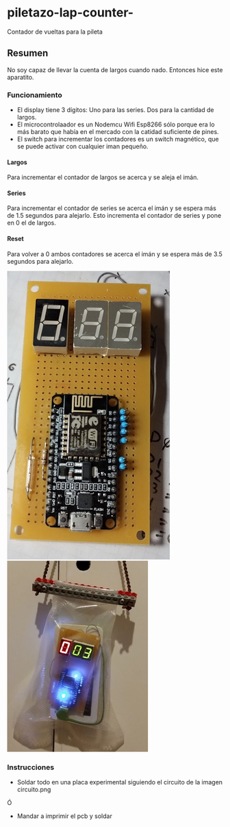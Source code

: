 # piletazo-lap-counter-
Contador de vueltas para la pileta

## Resumen
No soy capaz de llevar la cuenta de largos cuando nado. Entonces hice este aparatito.

### Funcionamiento
- El display tiene 3 dígitos: Uno para las series. Dos para la cantidad de largos.
- El microcontrolaador es un Nodemcu Wifi Esp8266 sólo porque era lo más barato que había en el mercado con la catidad suficiente de pines.
- El switch para incrementar los contadores es un switch magnético, que se puede activar con cualquier iman pequeño.

#### Largos
Para incrementar el contador de largos se acerca y se aleja el imán.

#### Series
Para incrementar el contador de series se acerca el imán y se espera más de 1.5 segundos para alejarlo. Esto incrementa el contador de series y pone en 0 el de largos.

#### Reset
Para volver a 0 ambos contadores se acerca el imán y se espera más de 3.5 segundos para alejarlo.


![Foto del contador soldado](https://github.com/granjero/piletazo-lap-counter-/blob/main/piletazo.png)
![Foto del contador dentro de la bolsa impermeable](https://github.com/granjero/piletazo-lap-counter-/blob/main/piletazo_impermeable.png)


### Instrucciones

- Soldar todo en una placa experimental siguiendo el circuito de la imagen circuito.png

Ó 

- Mandar a imprimir el pcb y soldar

